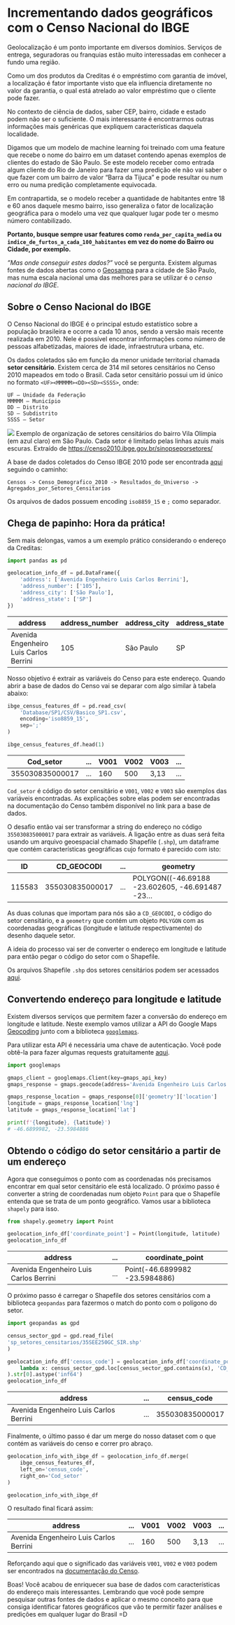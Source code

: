 # Incrementando dados geográficos com o Censo Nacional do IBGE

Geolocalização é um ponto importante em diversos domínios. Serviços de entrega, seguradoras ou franquias estão muito interessadas em conhecer a fundo uma região.

Como um dos produtos da Creditas é o empréstimo com garantia de imóvel, a localização é fator importante visto que ela influencia diretamente no valor da garantia, o qual está atrelado ao valor empréstimo que o cliente pode fazer.

No contexto de ciência de dados, saber CEP, bairro, cidade e estado podem não ser o suficiente. O mais interessante é encontrarmos outras informações mais genéricas que expliquem características daquela localidade.

Digamos que um modelo de machine learning foi treinado com uma feature que recebe o nome do bairro em um dataset contendo apenas exemplos de clientes do estado de São Paulo. Se este modelo receber como entrada algum cliente do Rio de Janeiro para fazer uma predição ele não vai saber o que fazer com um bairro de valor “Barra da Tijuca” e pode resultar ou num erro ou numa predição completamente equivocada.

Em contrapartida, se o modelo receber a quantidade de habitantes entre 18 e 60 anos daquele mesmo bairro, isso generaliza o fator de localização geográfica para o modelo uma vez que qualquer lugar pode ter o mesmo número contabilizado.

**Portanto, busque sempre usar features como `renda_per_capita_media` ou `indice_de_furtos_a_cada_100_habitantes` em vez do nome do Bairro ou Cidade, por exemplo.**

_”Mas onde conseguir estes dados?”_ você se pergunta. Existem algumas fontes de dados abertas como o [Geosampa](http://geosampa.prefeitura.sp.gov.br/PaginasPublicas/_SBC.aspx) para a cidade de São Paulo, mas numa escala nacional uma das melhores para se utilizar é o *censo nacional do IBGE*.

## Sobre o Censo Nacional do IBGE
O Censo Nacional do IBGE é o principal estudo estatístico sobre a população brasileira e ocorre a cada 10 anos, sendo a versão mais recente realizada
em 2010. Nele é possível encontrar informações como número de pessoas alfabetizadas, maiores de idade, infraestrutura urbana, etc.

Os dados coletados são em função da menor unidade territorial chamada **setor censitário**. Existem cerca de 314 mil setores censitários no Censo 2010 mapeados em todo o Brasil. Cada setor censitário possui um id único no formato `<UF><MMMMM><DD><SD><SSSS>`, onde:

```
UF – Unidade da Federação
MMMMM – Município
DD – Distrito
SD – Subdistrito
SSSS – Setor
```

![](/images/setores_censitarios_vila_olimpia.png)
Exemplo de organização de setores censitários do bairro Vila Olímpia (em azul claro) em São Paulo. Cada setor é limitado pelas linhas azuis mais escuras. Extraído de https://censo2010.ibge.gov.br/sinopseporsetores/


A base de dados coletados do Censo IBGE 2010 pode ser encontrada [aqui](https://www.ibge.gov.br/estatisticas-novoportal/downloads-estatisticas.html) seguindo o caminho:

```
Censos -> Censo_Demografico_2010 -> Resultados_do_Universo -> Agregados_por_Setores_Censitarios
```

Os arquivos de dados possuem encoding `iso8859_15` e `;` como separador.

## Chega de papinho: Hora da prática!
Sem mais delongas, vamos a um exemplo prático considerando o endereço da Creditas:

```Python
import pandas as pd

geolocation_info_df = pd.DataFrame({
    'address': ['Avenida Engenheiro Luis Carlos Berrini'],
    'address_number': ['105'],
    'address_city': ['São Paulo'],
    'address_state': ['SP']
})
```
| address | address_number | address_city | address_state |
|----------------------------------------|-----|-----------|----|
| Avenida Engenheiro Luis Carlos Berrini | 105 | São Paulo | SP |


Nosso objetivo é extrair as variáveis do Censo para este endereço. Quando abrir a base de dados do Censo vai se deparar com algo similar à tabela abaixo:

```Python
ibge_census_features_df = pd.read_csv(
    'Database/SP1/CSV/Basico_SP1.csv',
    encoding='iso8859_15',
    sep=';'
)

ibge_census_features_df.head(1)
```

| Cod_setor       |...| V001 | V002 | V003 |...|
|-----------------|---|------|------|------|---|
| 355030835000017 |...| 160  | 500  | 3,13 |...|


`Cod_setor` é código do setor censitário e `V001`, `V002` e `V003` são exemplos das variáveis encontradas. As explicações sobre elas podem ser encontradas na documentação do Censo também disponível no link para a base de dados.

O desafio então vai ser transformar a string do endereço no código `355030835000017` para extrair as variáveis. A ligação entre as duas será feita usando um arquivo geoespacial chamado Shapefile (`.shp`), um dataframe que contém características geográficas cujo formato é parecido com isto:

|ID      | CD_GEOCODI    |...| geometry                                     |
|--------|---------------|---|----------------------------------------------|
| 115583 |355030835000017|...|POLYGON((-46.69188 -23.602605, -46.691487 -23…|

As duas colunas que importam para nós são a `CD_GEOCODI`, o código do setor censitário, e a `geometry` que contém um objeto `POLYGON` com as coordenadas geográficas (longitude e latitude respectivamente) do desenho daquele setor.

A ideia do processo vai ser de converter o endereço em longitude e latitude para então pegar o código do setor com o Shapefile.

Os arquivos Shapefile `.shp` dos setores censitários podem ser acessados [aqui](http://geoftp.ibge.gov.br/organizacao_do_territorio/malhas_territoriais/malhas_de_setores_censitarios__divisoes_intramunicipais/censo_2010/setores_censitarios_shp/).


## Convertendo endereço para longitude e latitude

Existem diversos serviços que permitem fazer a conversão do endereço em longitude e latitude. Neste exemplo vamos utilizar a API do Google Maps [Geocoding](https://developers.google.com/maps/documentation/geocoding/intro) junto com a biblioteca [`googlemaps`](https://github.com/googlemaps/google-maps-services-python).

Para utilizar esta API é necessária uma chave de autenticação. Você pode obtê-la para fazer algumas requests gratuitamente [aqui](https://developers.google.com/maps/documentation/geocoding/get-api-key).

```Python
import googlemaps

gmaps_client = googlemaps.Client(key=gmaps_api_key)
gmaps_response = gmaps.geocode(address='Avenida Engenheiro Luis Carlos Berrini, 105, São Paulo, SP')

gmaps_response_location = gmaps_response[0]['geometry']['location']
longitude = gmaps_response_location['lng']
latitude = gmaps_response_location['lat']

print(f'{longitude}, {latitude}')
# -46.6899982, -23.5984886
```

## Obtendo o código do setor censitário a partir de um endereço

Agora que conseguimos o ponto com as coordenadas nós precisamos encontrar em qual setor censitário ele está localizado. O próximo passo é converter a string de coordenadas num objeto `Point` para que o Shapefile entenda que se trata de um ponto geográfico. Vamos usar a biblioteca `shapely` para isso.

```Python
from shapely.geometry import Point

geolocation_info_df['coordinate_point'] = Point(longitude, latitude)
geolocation_info_df
```

| address                                | ... | coordinate_point               |
|----------------------------------------|-----|--------------------------------|
| Avenida Engenheiro Luis Carlos Berrini | ... | Point(-46.6899982 -23.5984886) |

O próximo passo é carregar o Shapefile dos setores censitários com a biblioteca `geopandas` para fazermos o match do ponto com o polígono do setor.

```Python
import geopandas as gpd

census_sector_gpd = gpd.read_file(
'sp_setores_censitarios/35SEE250GC_SIR.shp'
)

geolocation_info_df['census_code'] = geolocation_info_df['coordinate_point'].map(
    lambda x: census_sector_gpd.loc[census_sector_gpd.contains(x), 'CD_GEOCODI'].values
).str[0].astype('inf64')
geolocation_info_df
```

| address                                | ... | census_code     |
|----------------------------------------|-----|-----------------|
| Avenida Engenheiro Luis Carlos Berrini | ... | 355030835000017 |

Finalmente, o último passo é dar um merge do nosso dataset com o que contém as variáveis do censo e correr pro abraço.

```Python
geolocation_info_with_ibge_df = geolocation_info_df.merge(
    ibge_census_features_df,
    left_on='census_code',
    right_on='Cod_setor'
)

geolocation_info_with_ibge_df
```

O resultado final ficará assim:

| address                                | ... | V001 | V002 | V003 |...|
|----------------------------------------|-----|------|------|------|---|
| Avenida Engenheiro Luis Carlos Berrini | ... | 160  | 500  | 3,13 |...|

Reforçando aqui que o significado das variáveis `V001`, `V002` e `V003` podem ser encontrados na [documentação do Censo](https://www.ibge.gov.br/estatisticas-novoportal/downloads-estatisticas.html).

Boas! Você acabou de enriquecer sua base de dados com características do endereço mais interessantes.
Lembrando que você pode sempre pesquisar outras fontes de dados e aplicar o mesmo conceito para que consiga identificar fatores geográficos que vão te permitir fazer análises e predições em qualquer lugar do Brasil =D

